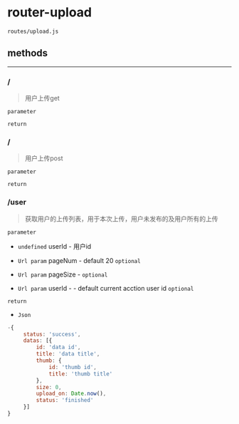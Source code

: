 # router-upload
`routes/upload.js`
## methods
-------------------

### /

> 用户上传get

`parameter`

`return`

### /

> 用户上传post

`parameter`

`return`

### /user

> 获取用户的上传列表，用于本次上传，用户未发布的及用户所有的上传

`parameter`

* `undefined` userId - 用户id

* `Url param` pageNum - default 20 `optional`

* `Url param` pageSize -  `optional`

* `Url param` userId - - default current acction user id `optional`

`return`

* `Json` 
```js
-{
	 status: 'success',
	 datas: [{
		 id: 'data id',
		 title: 'data title',
		 thumb: {
			 id: 'thumb id',
			 title: 'thumb title'
		 },
		 size: 0,
		 upload_on: Date.now(),
		 status: 'finished'
	 }]
}
```

